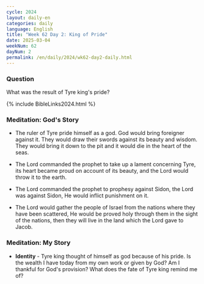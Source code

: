 ```yaml
---
cycle: 2024
layout: daily-en
categories: daily
language: English
title: "Week 62 Day 2: King of Pride"
date: 2025-03-04
weekNum: 62
dayNum: 2
permalink: /en/daily/2024/wk62-day2-daily.html
---
```


### Question     
What was the result of Tyre king's pride?

{% include BibleLinks2024.html %}

### Meditation: God's Story   
+ The ruler of Tyre pride himself as a god. God would bring foreigner against it. They would draw their swords against its beauty and wisdom. They would bring it down to the pit and it would die in the heart of the seas. 

+ The Lord commanded the prophet to take up a lament concerning Tyre, its heart became proud on account of its beauty, and the Lord would throw it to the earth. 

+ The Lord commanded the prophet to prophesy against Sidon, the Lord was against Sidon, He would inflict punishment on it. 

+ The Lord would gather the people of Israel from the nations where they have been scattered, He would be proved holy through them in the sight of the nations, then they will live in the land which the Lord gave to Jacob. 

### Meditation: My Story   
+ **Identity** - Tyre king thought of himself as god because of his pride. Is the wealth I have today from my own work or given by God? Am I thankful for God's provision? What does the fate of Tyre king remind me of? 
